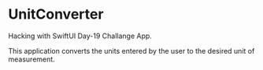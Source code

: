 # UnitConverter
Hacking with SwiftUI Day-19 Challange App.

This application converts the units entered by the user to the desired unit of measurement.
